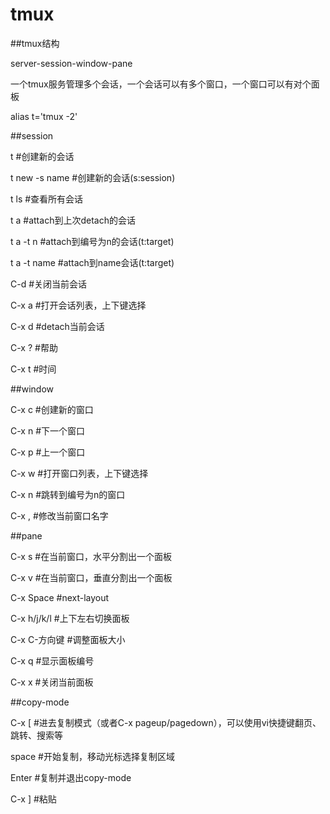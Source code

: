 # tmux


##tmux结构

server-session-window-pane

一个tmux服务管理多个会话，一个会话可以有多个窗口，一个窗口可以有对个面板


alias t='tmux -2'


##session

t              #创建新的会话

t new -s name  #创建新的会话(s:session)

t ls           #查看所有会话

t a            #attach到上次detach的会话

t a -t n       #attach到编号为n的会话(t:target)

t a -t name    #attach到name会话(t:target)

C-d            #关闭当前会话

C-x a          #打开会话列表，上下键选择

C-x d          #detach当前会话



C-x ?          #帮助

C-x t          #时间


##window

C-x c          #创建新的窗口

C-x n          #下一个窗口

C-x p          #上一个窗口

C-x w          #打开窗口列表，上下键选择

C-x n          #跳转到编号为n的窗口

C-x ,          #修改当前窗口名字


##pane

C-x s          #在当前窗口，水平分割出一个面板

C-x v          #在当前窗口，垂直分割出一个面板

C-x Space      #next-layout

C-x h/j/k/l    #上下左右切换面板

C-x C-方向键   #调整面板大小

C-x q          #显示面板编号

C-x x          #关闭当前面板


##copy-mode

C-x [          #进去复制模式（或者C-x pageup/pagedown），可以使用vi快捷键翻页、跳转、搜索等

space          #开始复制，移动光标选择复制区域

Enter          #复制并退出copy-mode

C-x ]          #粘贴
